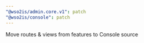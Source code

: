 ```yaml
---
"@wso2is/admin.core.v1": patch
"@wso2is/console": patch
---
```


Move routes & views from features to Console source
